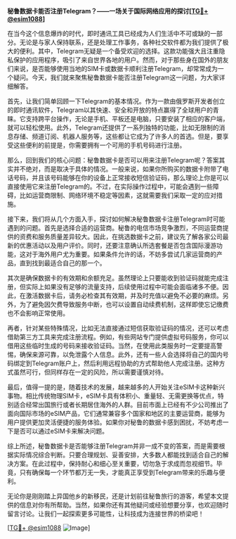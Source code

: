 **秘鲁数据卡能否注册Telegram？——一场关于国际网络应用的探讨[[TG💪+ @esim1088](https://t.me/s/esim1088)]**

在当今这个信息爆炸的时代，即时通讯工具已经成为人们生活中不可或缺的一部分。无论是与家人保持联系，还是处理工作事务，各种社交软件都为我们提供了极大的便利。其中，Telegram无疑是一个备受欢迎的选择。这款功能强大且注重隐私保护的应用程序，吸引了来自世界各地的用户。然而，对于那些身在国外的朋友们来说，是否能够使用当地的SIM卡或数据卡顺利注册Telegram，却常常成为一个疑问。今天，我们就来聚焦秘鲁数据卡能否注册Telegram这一问题，为大家详细解答。

首先，让我们简单回顾一下Telegram的基本情况。作为一款由俄罗斯开发者创立的即时通讯软件，Telegram以其快速、安全和开放的特点赢得了全球用户的青睐。它支持跨平台操作，无论是手机、平板还是电脑，只要安装了相应的客户端，就可以轻松使用。此外，Telegram还提供了一系列独特的功能，比如无限制的消息存储、频道订阅、机器人服务等，这些都让它成为了许多人的首选。但是，要享受这些便利的前提是，你需要拥有一个可用的手机号码进行注册。

那么，回到我们的核心问题：秘鲁数据卡是否可以用来注册Telegram呢？答案其实并不绝对，而是取决于具体的情况。一般来说，如果你所购买的数据卡附带了电话号码，并且该号码能够在你的设备上正常接收短信验证码，那么理论上你是可以直接使用它来注册Telegram的。不过，在实际操作过程中，可能会遇到一些障碍，比如运营商限制、网络环境不稳定等因素，这就需要我们采取一定的应对措施。

接下来，我们将从几个方面入手，探讨如何解决秘鲁数据卡注册Telegram时可能遇到的问题。首先是选择合适的运营商。秘鲁的电信市场竞争激烈，不同运营商提供的资费和服务质量差异较大。因此，在挑选数据卡之前，建议先了解各家公司最新的优惠活动以及用户评价。同时，还要注意确认所选套餐是否包含国际漫游功能，这对于海外用户尤为重要。如果条件允许的话，不妨多尝试几家运营商的产品，直到找到最适合自己的那一个。

其次是确保数据卡的有效期和余额充足。虽然理论上只要能收到验证码就能完成注册，但实际上如果没有足够的流量支持，后续使用过程中可能会面临诸多不便。因此，在激活数据卡后，请务必检查其有效期，并及时充值以避免不必要的麻烦。另外，为了避免因欠费导致服务中断，也可以设置自动续费机制，这样即使忘记缴费也不会影响正常使用。

再者，针对某些特殊情况，比如无法直接通过短信获取验证码的情况，还可以考虑借助第三方工具来完成注册流程。例如，有些网站专门提供虚拟号码服务，你可以借用这些临时生成的号码来接收验证码。当然，在使用此类服务时一定要提高警惕，确保来源可靠，以免泄露个人信息。此外，还有一些人会选择将自己的国内号码绑定到Telegram账户上，然后利用远程协助的方式帮助他人完成注册。这种方式虽然可行，但同样存在一定的风险，所以需要谨慎对待。

最后，值得一提的是，随着技术的发展，越来越多的人开始关注eSIM卡这种新兴事物。相比传统物理SIM卡，eSIM卡具有体积小、重量轻、无需更换等优点，特别适合经常出国旅行或者长期居住海外的人群。目前市面上已经有不少公司推出了面向国际市场的eSIM产品，它们通常兼容多个国家和地区的主要运营商，能够为用户提供更加灵活便捷的服务体验。如果你对秘鲁的数据卡感到困扰，不妨考虑一下是否可以通过eSIM卡来解决问题。

综上所述，秘鲁数据卡是否能够注册Telegram并非一成不变的答案，而是需要根据实际情况综合判断。只要合理规划、妥善安排，大多数人都能找到适合自己的解决方案。在此过程中，保持耐心和细心至关重要，切勿急于求成而忽视细节。毕竟，只有确保每一个环节都万无一失，才能真正享受到Telegram带来的乐趣与便利。

无论你是刚刚踏上异国他乡的新移民，还是计划前往秘鲁旅行的游客，希望本文提供的信息对你有所帮助。当然，如果你还有其他疑问或经验想要分享，也欢迎随时留言讨论。让我们一起探索更多可能性，让科技成为连接世界的桥梁吧！

[[TG💪+ @esim1088](https://t.me/s/esim1088) ![Image](https://i.postimg.cc/4NQfJmqS/Snipaste-2025-05-13-00-14-12.png)]